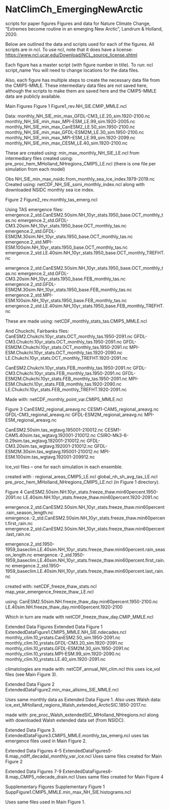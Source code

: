 # NatClimCh_EmergingNewArctic
scripts for paper figures
Figures and data for Nature Climate Change, “Extremes become routine in an emerging New Arctic”, Landrum & Holland, 2020.

Below are outlined the data and scripts used for each of the figures. All scripts are in ncl. To use ncl, note that it does have a license:
https://www.ncl.ucar.edu/Download/NCL_source_license.shtml

Each figure has a master script (with figure number in title). To run:
ncl script_name
You will need to change locations for the data files.

Also, each figure has multiple steps to create the necessary data file from the CMIP5-MMLE. These intermediary data files are not saved here, although the scripts to make them are saved here and the CMIP5-MMLE data are publicly available. 

Main Figures
Figure 1
Figure1_rev.NH_SIE.CMIP_MMLE.ncl

Data:
monthly_NH_SIE_min_max_GFDL-CM3_LE.20_sim.1920-2100.nc
monthly_NH_SIE_min_max_MPI-ESM_LE.99_sim.1920-2005.nc
monthly_NH_SIE_min_max_CanESM2_LE.50_sim.1950-2100.nc
monthly_NH_SIE_min_max_GFDL-ESM2M_LE.30_sim.1950-2100.nc
monthly_NH_SIE_min_max_MPI-ESM_LE.99_sim.1920-2099.nc
monthly_NH_SIE_min_max_CESM_LE.40_sim.1920-2100.nc

These are created using:
min_max_monthly_NH_SIE_LE.ncl
from intermediary files created using:
pre_proc_hem_MHolland_NHregions_CMIP5_LE.ncl
(there is one file per simulation from each model)

Obs
NH_SIE_min_max_nsidc.from_monthly_sea_ice_index.1979-2019.nc
 Created using: 
netCDF_NH_SIE_ssmi_monthly_index.ncl
along with downloaded NSIDC monthly sea ice index.

Figure 2
Figure2_rev.monthly_tas_emerg.ncl

Using TAS emergence files:
emergence.2_std.CanESM2.50sim.NH_10yr_stats.1950_base.OCT_monthly_tas.nc 
emergence.2_std.GFDL-CM3.20sim.NH_10yr_stats.1950_base.OCT_monthly_tas.nc
emergence.2_std.GFDL-ESM2M.30sim.NH_10yr_stats.1950_base.OCT_monthly_tas.nc
emergence.2_std.MPI-ESM.100sim.NH_10yr_stats.1950_base.OCT_monthly_tas.nc
emergence.2_std.LE.40sim.NH_10yr_stats.1950_base.OCT_monthly_TREFHT.nc

emergence.2_std.CanESM2.50sim.NH_10yr_stats.1950_base.OCT_monthly_tas.nc 
emergence.2_std.GFDL-CM3.20sim.NH_10yr_stats.1950_base.FEB_monthly_tas.nc
emergence.2_std.GFDL-ESM2M.30sim.NH_10yr_stats.1950_base.FEB_monthly_tas.nc
emergence.2_std.MPI-ESM.100sim.NH_10yr_stats.1950_base.FEB_monthly_tas.nc
emergence.2_std.LE.40sim.NH_10yr_stats.1950_base.FEB_monthly_TREFHT.nc

These are made using:
netCDF_monthly_stats_tas.CMIP5_MMLE.ncl

And Chuckchi, Fairbanks files:
CanESM2.Chukchi.10yr_stats.OCT_monthly_tas.1950-2091.nc
GFDL-CM3.Chukchi.10yr_stats.OCT_monthly_tas.1950-2091.nc
GFDL-ESM2M.Chukchi.10yr_stats.OCT_monthly_tas.1950-2091.nc
MPI-ESM.Chukchi.10yr_stats.OCT_monthly_tas.1920-2090.nc
LE.Chukchi.10yr_stats.OCT_monthly_TREFHT.1920-2091.nc

CanESM2.Chukchi.10yr_stats.FEB_monthly_tas.1950-2091.nc
GFDL-CM3.Chukchi.10yr_stats.FEB_monthly_tas.1950-2091.nc
GFDL-ESM2M.Chukchi.10yr_stats.FEB_monthly_tas.1950-2091.nc
MPI-ESM.Chukchi.10yr_stats.FEB_monthly_tas.1920-2090.nc
LE.Chukchi.10yr_stats.FEB_monthly_TREFHT.1920-2091.nc

Made with:
netCDF_monthly_point_var.CMIP5_MMLE.ncl


Figure 3
CanESM2_regional_areavg.nc
CESM1-CAM5_regional_areavg.nc
GFDL-CM3_regional_areavg.nc
GFDL-ESM2M_regional_areavg.nc
MPI-ESM_regional_areavg.nc

CanESM2.50sim.tas_wgtavg.195001-210012.nc
CESM1-CAM5.40sim.tas_wgtavg.192001-210012.nc
CSIRO-Mk3-6-0.29sim.tas_wgtavg.192001-210012.nc
GFDL-CM3.20sim.tas_wgtavg.192001-210012.nc
GFDL-ESM2M.30sim.tas_wgtavg.195001-210012.nc
MPI-ESM.100sim.tas_wgtavg.192001-209912.nc

Ice_vol files – one for each simulation in each ensemble. 


created with :
regional_areas_CMIP5_LE.ncl
global_nh_sh_avg_tas_LE.ncl
pre_proc_hem_MHolland_NHregions_CMIP5_LE.ncl (in Figure 1 directory).

Figure 4
CanESM2.50sim.NH.10yr_stats.freeze_thaw.min60percent.1950-2091.nc
LE.40sim.NH.10yr_stats.freeze_thaw.min60percent.1920-2091.nc

emergence.2_std.CanESM2.50sim.NH_10yr_stats.freeze_thaw.min60percent.rain_season_length.nc
emergence.-2_std.CanESM2.50sim.NH_10yr_stats.freeze_thaw.min60percent.first_rain.nc
emergence.2_std.CanESM2.50sim.NH_10yr_stats.freeze_thaw.min60percent.last_rain.nc

emergence.2_std.1950-1959_baseclim.LE.40sim.NH_10yr_stats.freeze_thaw.min60percent.rain_season_length.nc
emergence.-2_std.1950-1959_baseclim.LE.40sim.NH_10yr_stats.freeze_thaw.min60percent.first_rain.nc
emergence.2_std.1950-1959_baseclim.LE.40sim.NH_10yr_stats.freeze_thaw.min60percent.last_rain.nc

created with:
netCDF_freeze_thaw_stats.ncl
map_year_emergence_freeze_thaw_LE.ncl

using:
CanESM2.50sim.NH.freeze_thaw_day.min60percent.1950-2100.nc
LE.40sim.NH.freeze_thaw_day.min60percent.1920-2100

Which in turn are made with
netCDF_freeze_thaw_day.CMIP_MMLE.ncl

Extended Data Figures
Extended Data Figure 1
ExtendedDataFigure1.CMIP5_MMLE.NH_SIE.ndecades.ncl
monthly_clim.10_yrstats.CanESM2.50_sim.1950-2091.nc
monthly_clim.10_yrstats.GFDL-CM3.20_sim.1920-2091.nc
monthly_clim.10_yrstats.GFDL-ESM2M.30_sim.1950-2091.nc
monthly_clim.10_yrstats.MPI-ESM.99_sim.1920-2090.nc
monthly_clim.10_yrstats.LE.40_sim.1920-2091.nc

climatologies are made with:
netCDF_annual_NH_clim.ncl
this uses ice_vol files (see Main Figure 3).

Extended Data Figure 2
ExtendedDataFigure2.min_max_allsims_SIE_MMLE.ncl

Uses same monthly data as Extended Data Figure 1.
Also uses Walsh data:
ice_ext_MHolland_regions_Walsh_extended_ArcticSIC.1850-2017.nc

made with:
pre_proc_Walsh_extendedSIC_MHolland_NHregions.ncl
along with downloaded Walsh extended data set (from NSIDC).

Extended Data Figure 3.
ExtendedDataFigure3.CMIP5_MMLE.monthly_tas_emerg.ncl
uses tas emergence files used in Main Figure 2.

Extended Data Figures 4-5
ExtendedDataFigures5-6.map_ndiff_decadal_monthly_var_ice.ncl
Uses same files created for Main Figure 2

Extended Data Figures 7-9
ExtendedDataFigures6-8.map_CMIP5_ndecade_drain.ncl
Uses same files created for Main Figure 4

Supplementary Figures
Supplementary Figure 1
SuppFigure1.CMIP5_MMLE.min_max_NH_SIE.histograms.ncl

Uses same files used in Main Figure 1.

